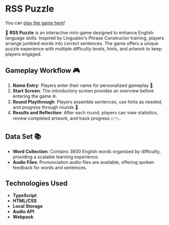 # RSS Puzzle

You can [play the game here](https://rolling-scopes-school.github.io/jsnata-JSFE2023Q4/rss-puzzle/index.html)!

🌟 **RSS Puzzle** is an interactive mini-game designed to enhance English language skills. Inspired by Lingualeo's Phrase Constructor training, players arrange jumbled words into correct sentences. The game offers a unique puzzle experience with multiple difficulty levels, hints, and artwork to keep players engaged.

## Gameplay Workflow 🎮

1. **Name Entry**: Players enter their name for personalized gameplay 🚪.
2. **Start Screen**: The introductory screen provides an overview before entering the game 🌐.
3. **Round Playthrough**: Players assemble sentences, use hints as needed, and progress through rounds 🔁.
4. **Results and Reflection**: After each round, players can view statistics, review completed artwork, and track progress 📈📉.


## Data Set 📚

- **Word Collection**: Contains 3600 English words organized by difficulty, providing a scalable learning experience.
- **Audio Files**: Pronunciation audio files are available, offering spoken feedback for words and sentences.

## Technologies Used

- **TypeScript**
- **HTML/CSS**
- **Local Storage**
- **Audio API**
- **Webpack**
